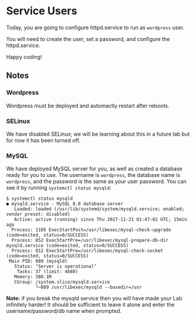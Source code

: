 # Service Users

Today, you are going to configure httpd.service to run as ```wordpress``` user.

You will need to create the user, set a password, and configure the httpd.service.

Happy coding!

## Notes

### Wordpress
Wordpress must be deployed and automactly restart after reboots.

### SELinux

We have disabled SELinux; we will be learning about this in a future lab but for now it has been turned off.

### MySQL

We have deployed MySQL server for you, as well as created a database ready for you to use. The username is `wordpress`, the database name is `wordpress`, and the password is the same as your user password. You can see it by running `systemctl status mysqld`:

```
$ systemctl status mysqld
● mysqld.service - MySQL 8.0 database server
   Loaded: loaded (/usr/lib/systemd/system/mysqld.service; enabled; vendor preset: disabled)
   Active: active (running) since Thu 2027-11-21 01:47:02 UTC; 15min ago
  Process: 1105 ExecStartPost=/usr/libexec/mysql-check-upgrade (code=exited, status=0/SUCCESS)
  Process: 852 ExecStartPre=/usr/libexec/mysql-prepare-db-dir mysqld.service (code=exited, status=0/SUCCESS)
  Process: 812 ExecStartPre=/usr/libexec/mysql-check-socket (code=exited, status=0/SUCCESS)
 Main PID: 889 (mysqld)
   Status: "Server is operational"
    Tasks: 37 (limit: 4680)
   Memory: 380.1M
   CGroup: /system.slice/mysqld.service
           └─889 /usr/libexec/mysqld --basedir=/usr
```

**Note:** if you break the mysqld service then you will have made your Lab infinitely harder! It should be sufficient to leave it alone and enter the username/password/db name when prompted.
